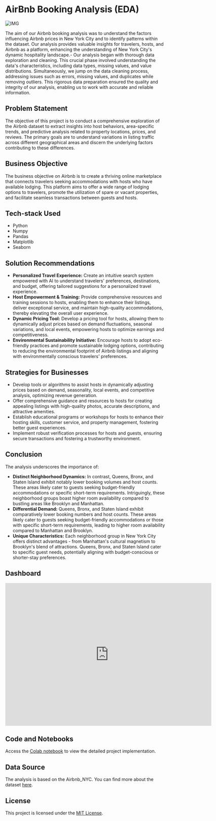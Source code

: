 
#  AirBnb Booking Analysis (EDA)
![IMG](https://wallpapercave.com/wp/wp10784400.jpg)

 The aim of our Airbnb booking analysis was to understand the factors influencing Airbnb prices in New York City and to identify patterns within the dataset. Our analysis provides valuable insights for travelers, hosts, and Airbnb as a platform, enhancing the understanding of New York City's dynamic hospitality landscape.-   Our analysis began with thorough data exploration and cleaning. This crucial phase involved understanding the data's characteristics, including data types, missing values, and value distributions. Simultaneously, we jump on the data cleaning process, addressing issues such as errors, missing values, and duplicates while removing outliers. This rigorous data preparation ensured the quality and integrity of our analysis, enabling us to work with accurate and reliable information.

## Problem Statement

The objective of this project is to conduct a comprehensive exploration of the Airbnb dataset to extract insights into host behaviors, area-specific trends, and predictive analysis related to property locations, prices, and reviews. The primary goals are to understand variations in listing traffic across different geographical areas and discern the underlying factors contributing to these differences.

## Business Objective

The business objective on Airbnb is to create a thriving online marketplace that connects travelers seeking accommodations with hosts who have available lodging. This platform aims to offer a wide range of lodging options to travelers, promote the utilization of spare or vacant properties, and facilitate seamless transactions between guests and hosts.

## Tech-stack Used
- Python
- Numpy
- Pandas
- Matplotlib
- Seaborn
  
## Solution Recommendations

- **Personalized Travel Experience:** Create an intuitive search system empowered with AI to understand travelers' preferences, destinations, and budget, offering tailored suggestions for a personalized travel experience.
- **Host Empowerment & Training:** Provide comprehensive resources and training sessions to hosts, enabling them to enhance their listings, deliver exceptional service, and maintain high-quality accommodations, thereby elevating the overall user experience.
- **Dynamic Pricing Tool:** Develop a pricing tool for hosts, allowing them to dynamically adjust prices based on demand fluctuations, seasonal variations, and local events, empowering hosts to optimize earnings and competitiveness.
- **Environmental Sustainability Initiative:** Encourage hosts to adopt eco-friendly practices and promote sustainable lodging options, contributing to reducing the environmental footprint of Airbnb listings and aligning with environmentally conscious travelers' preferences.


## Strategies for Businesses

- Develop tools or algorithms to assist hosts in dynamically adjusting prices based on demand, seasonality, local events, and competitive analysis, optimizing revenue generation.
- Offer comprehensive guidance and resources to hosts for creating appealing listings with high-quality photos, accurate descriptions, and attractive amenities.
- Establish educational programs or workshops for hosts to enhance their hosting skills, customer service, and property management, fostering better guest experiences.
- Implement robust verification processes for hosts and guests, ensuring secure transactions and fostering a trustworthy environment.

## Conclusion

The analysis underscores the importance of:
- **Distinct Neighborhood Dynamics:** In contrast, Queens, Bronx, and Staten Island exhibit notably lower booking volumes and host counts. These areas likely cater to guests seeking budget-friendly accommodations or specific short-term requirements. Intriguingly, these neighborhood groups boast higher room availability compared to bustling areas like Brooklyn and Manhattan.
- **Differential Demand:** Queens, Bronx, and Staten Island exhibit comparatively lower booking numbers and host counts. These areas likely cater to guests seeking budget-friendly accommodations or those with specific short-term requirements, leading to higher room availability compared to Manhattan and Brooklyn.
- **Unique Characteristics:** Each neighborhood group in New York City offers distinct advantages - from Manhattan's cultural magnetism to Brooklyn's blend of attractions. Queens, Bronx, and Staten Island cater to specific guest needs, potentially aligning with budget-conscious or shorter-stay preferences.

## Dashboard

<iframe seamless frameborder="0" src="https://public.tableau.com/views/AirBnbBookingAnalysis_17027306656220/Dashboard1?:embed=yes&:display_count=yes&:showVizHome=no" width = '650' height = '450' scrolling='yes' ></iframe>   

## Code and Notebooks
Access the [Colab notebook](SM_|_AirBnb_Bookings_Analysis.ipynb) to view the detailed project implementation.

## Data Source

The analysis is based on the Airbnb_NYC. You can find more about the dataset [here](https://github.com/Electra89/AirBnb_Booking_Analysis/blob/main/Airbnb_NYC.csv).


## License

This project is licensed under the [MIT License](LICENSE).

